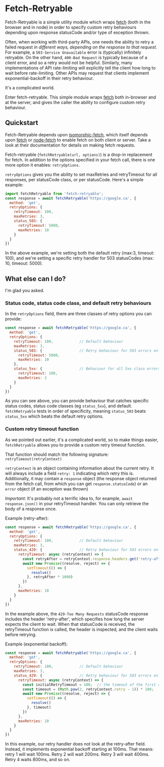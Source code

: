 # Fetch-Retryable

Fetch-Retryable is a simple utility module which wraps [fetch](https://developer.mozilla.org/en-US/docs/Web/API/WindowOrWorkerGlobalScope/fetch) (both in the browser and in node) in order to specify custom retry behaviours depending upon response statusCode and/or type of exception thrown.

Often, when working with third-party APIs, one needs the ability to retry a failed request *in different ways, depending on the response to that request*.  For example, a `503-Service Unavailable` error is (typically) infinitely retryable.  On the other hand, `400-Bad Request` is typically because of a client error, and so a retry would not be helpful.  Similarly, many implementations of API rate-limiting will explicitly tell the client how long to wait before rate-limiting.  Other APIs may request that clients implement exponential-backoff in their retry behaviour.

It's a complicated world.

Enter fetch-retryable.  This simple module wraps [fetch](https://developer.mozilla.org/en-US/docs/Web/API/WindowOrWorkerGlobalScope/fetch) both in-browser and at the server, and gives the caller the ability to configure custom retry behaviour.

## Quickstart

Fetch-Retryable depends upon [isomorphic-fetch](https://www.npmjs.com/package/isomorphic-fetch), which itself depends upon [fetch](https://github.com/github/fetch) or [node-fetch](https://github.com/bitinn/node-fetch) to enable fetch on both client or server.  Take a look at their documentation for details on making fetch requests.

Fetch-retryable (`fetchRetryable(url, options)`) is a drop-in replacement for fetch.  In addition to the options specified in your fetch call, there is one more option it enables: `retryOptions`.

`retryOptions` gives you the ability to set maxRetries and retryTimeout for all responses, per statusCode class, or per statusCode.  Here's a simple example:

```javascript
import fetchRetryable from 'fetch-retryable';
const response = await fetchRetryable('https://google.ca', {
  method: 'get',
  retryOptions: {
    retryTimeout: 100,
    maxRetries: 3,
    status_503: {
      retryTimeout: 5000,
      maxRetries: 10
    }
  }
})
```

In the above example, we're setting both the default retry (max:3, timeout: 100), and we're setting a specific retry handler for 503 statusCodes (max: 10, timeout: 5000).

## What else can I do?

I'm glad you asked.

### Status code, status code class, and default retry behaviours
In the `retryOptions` field, there are three classes of retry options you can provide:
```javascript
const response = await fetchRetryable('https://google.ca', {
  method: 'get',
  retryOptions: {
    retryTimeout: 100,            // Default behaviour
    maxRetries: 3,
    status_503: {                 // Retry behaviour for 503 errors only
      retryTimeout: 5000,
      maxRetries: 10
    },
    status_5xx: {                 // Behaviour for all 5xx class errors
      retryTimeout: 100,
      maxRetries: 2
    }
  }
})
```

As you can see above, you can provide behaviour that catches specific status codes, status code classes (eg `status_5xx`), and default.  `fetchRetryable` tests in order of specificity, meaning `status_503` beats `status_5xx` which beats the default retry options.

### Custom retry timeout function
As we pointed out earlier, it's a complicated world, so to make things easier, `fetchRetryable` allows you to provide a custom retry timeout function.

That function should match the following signature: `retryTimeout(retryContext)`

`retryContext` is an object containing information about the current retry.  It will always include a field `retry: 1` indicating which retry this is.  Additionally, it may contain a `response` object (the response object returned from the fetch call, from which you can get `response.statusCode`) or an `error` object (if an exception was thrown)

*Important*: It's probably not a terrific idea to, for example, `await response.json()` in your retryTimeout handler.  You can only retrieve the body of a response once.

Example (retry-after):
```javascript
const response = await fetchRetryable('https://google.ca', {
  method: 'get',
  retryOptions: {
    retryTimeout: 100,            // Default behaviour
    maxRetries: 3,
    status_429: {                 // Retry behaviour for 503 errors only
      retryTimeout: async (retryContext) => {
        const retryAfter = retryContext.response.headers.get('retry-after')
        await new Promise((resolve, reject) => {
          setTimeout(() => {
            resolve()
          }, retryAfter * 1000)
        })
      },
      maxRetries: 10
    }
  }
})
```

In the example above, the `429-Too Many Requests` statusCode response includes the header 'retry-after', which specifies how long the server expects the client to wait.  When that statusCode is received, the retryTimeout function is called, the header is inspected, and the client waits before retrying.

Example (exponential backoff):
```javascript
const response = await fetchRetryable('https://google.ca', {
  method: 'get',
  retryOptions: {
    retryTimeout: 100,            // Default behaviour
    maxRetries: 3,
    status_429: {                 // Retry behaviour for 503 errors only
      retryTimeout: async (retryContext) => {
        const initialRetryTimeout = 100;  // the timeout of the first retry.
        const timeout = (Math.pow(2, retryContext.retry - 1)) * 100;
        await new Promise((resolve, reject) => {
          setTimeout(() => {
            resolve()
          }, timeout)
        })
      },
      maxRetries: 10
    }
  }
})
```

In this example, our retry handler does not look at the retry-after field.  Instead, it implements exponential backoff starting at 100ms.  That means: retry 1 will wait 100ms.  Retry 2 will wait 200ms.  Retry 3 will wait 400ms.  Retry 4 waits 800ms, and so on.

